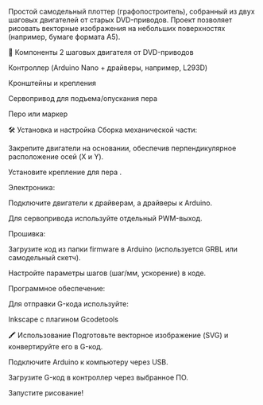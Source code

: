 Простой самодельный плоттер (графопостроитель), собранный из двух шаговых двигателей от старых DVD-приводов. Проект позволяет рисовать векторные изображения на небольших поверхностях (например, бумаге формата A5).

🔧 Компоненты
2 шаговых двигателя от DVD-приводов

Контроллер (Arduino Nano + драйверы, например, L293D)

Кронштейны и крепления

Сервопривод для подъема/опускания пера 

Перо или маркер

🛠 Установка и настройка
Сборка механической части:

Закрепите двигатели на основании, обеспечив перпендикулярное расположение осей (X и Y).

Установите крепление для пера .

Электроника:

Подключите двигатели к драйверам, а драйверы к Arduino.

Для сервопривода используйте отдельный PWM-выход.

Прошивка:

Загрузите код из папки firmware в Arduino (используется GRBL или самодельный скетч).

Настройте параметры шагов (шаг/мм, ускорение) в коде.

Программное обеспечение:

Для отправки G-кода используйте:

Inkscape с плагином Gcodetools


🖍 Использование
Подготовьте векторное изображение (SVG) и конвертируйте его в G-код.

Подключите Arduino к компьютеру через USB.

Загрузите G-код в контроллер через выбранное ПО.

Запустите рисование!
